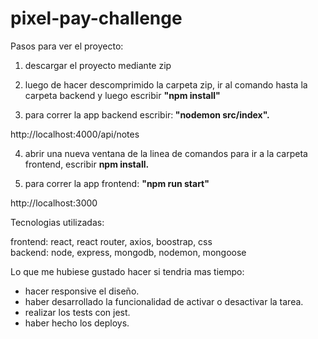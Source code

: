 # pixel-pay-challenge

Pasos para ver el proyecto:

1) descargar el proyecto mediante zip

2) luego de hacer descomprimido la carpeta zip, ir al comando hasta la carpeta backend y luego escribir <strong>"npm install"</strong> 

3) para correr la app backend escribir:<strong> "nodemon src/index". </strong>

http://localhost:4000/api/notes

4) abrir una nueva ventana de la linea de comandos para ir a la carpeta frontend, escribir <strong> npm install.</strong>

5) para correr la app frontend: <strong>"npm run start"</strong>

http://localhost:3000

Tecnologias utilizadas:

frontend: react, react router, axios, boostrap, css <br>
backend: node, express, mongodb, nodemon, mongoose

Lo que me hubiese gustado hacer si tendria mas tiempo:
- hacer responsive el diseño.
- haber desarrollado la funcionalidad de activar o desactivar la tarea.
- realizar los tests con jest.
- haber hecho los deploys.


